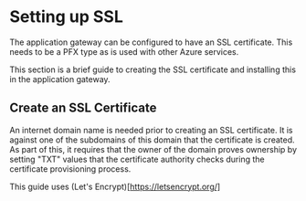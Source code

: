 # Setting up SSL
The application gateway can be configured to have an SSL certificate. This needs to be a PFX type as is used with other Azure services.

This section is a brief guide to creating the SSL certificate and installing this in the application gateway.

## Create an SSL Certificate
An internet domain name is needed prior to creating an SSL certificate. It is against one of the subdomains of this domain that the certificate is created. As part of this, it requires that the owner of the domain proves ownership by setting "TXT" values that the certificate authority checks during the certificate provisioning process.

This guide uses (Let's Encrypt)[https://letsencrypt.org/]
